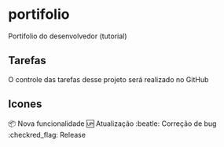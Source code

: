 # portifolio
Portifolio do desenvolvedor (tutorial)

## Tarefas

O controle das tarefas desse projeto será realizado no GitHub

## Icones

:package: Nova funcionalidade
:up: Atualização
:beatle: Correção de bug
:checkred_flag: Release